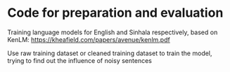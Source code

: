 # Code for preparation and evaluation

Training language models for English and Sinhala respectively, based on KenLM: https://kheafield.com/papers/avenue/kenlm.pdf  

Use raw training dataset or cleaned training dataset to train the model, trying to find out the influence of noisy sentences
